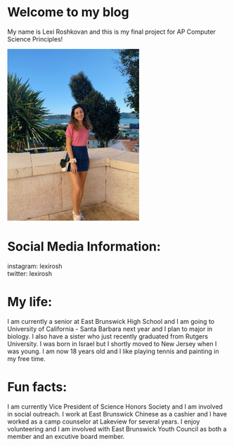 # Welcome to my blog

My name is Lexi Roshkovan and this is my final project for AP Computer Science Principles!

<img src="IMG_7378.jpg" width="300">

# Social Media Information:  

instagram: lexirosh  
twitter: lexirosh   

# My life:   
I am currently a senior at East Brunswick High School and I am going to University of California - Santa Barbara next year  and I plan to major in biology. I also have a sister who just recently graduated from Rutgers University. I was born in   Israel but I shortly moved to New Jersey when I was young. I am now 18 years old and I like playing tennis and painting  in my free time.   

# Fun facts:  
I am currently Vice President of Science Honors Society and I am involved in social outreach.  I work at East Brunswick Chinese as a cashier and I have worked as a camp counselor at Lakeview for several years.  I enjoy volunteering and I am involved with East Brunswick Youth Council as both a member and an excutive board member.
